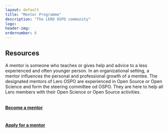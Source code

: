 ```yaml
---
layout: default
title: "Mentor Programme"
description: "The LERO OSPO community"
logo:
header-img:
ordernumber: 6
---
```


<section class="py-5">
  <div class="custom-container">
    <h2 class="mb-3 text-center">Resources</h2> 
    <p class="text-justify">
      A mentor is someone who teaches or gives help and advice to a less experienced and often younger person. In an organizational setting, a mentor influences the personal and professional growth of a mentee. The designated mentors of Lero OSPO are experienced in Open Source or Open Science and form the steering committee od OSPO.
      They are here to help all Lero members with their Open Science or Open Source activities.
    </p>
  </div>
</section>
<div class="custom-container mb-4">
<div class="row">
  <div class="col-md-6">
    <a class="block" href="{{ site.baseurl}}/Become_Mentor/">
      <div class="ic-big">
        <img src="{{ site.baseurl}}/img/mentor 1.png" alt="">
      </div>
      <h4>Become a mentor</h4>
    </a>
  </div>
  <div class="col-md-6">
    <a class="block" href="{{ site.baseurl}}/Apply_Mentor/">
      <div class="ic-big">
        <img src="{{ site.baseurl}}/img/graudate.png" alt="">
      </div>
      <h4>Apply for a mentor</h4>
    </a>
  </div>
</div>
</div>
